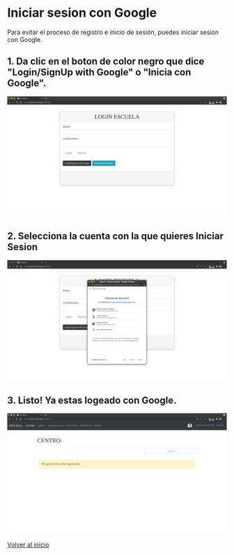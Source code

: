 # Iniciar sesion con Google

Para evitar el proceso de registro e inicio de sesión, puedes iniciar sesion con Google.

## 1. Da clic en el boton de color negro que dice "Login/SignUp with Google" o "Inicia con Google".

![](../assets/auth/login-ss.png)

## 2. Selecciona la cuenta con la que quieres Iniciar Sesion

![](../assets/auth/google-login-ss.png)

## 3. Listo! Ya estas logeado con Google.

![](../assets/auth/logged-google-ss.png)

[Volver al inicio](../ 'Volver al inicio')
